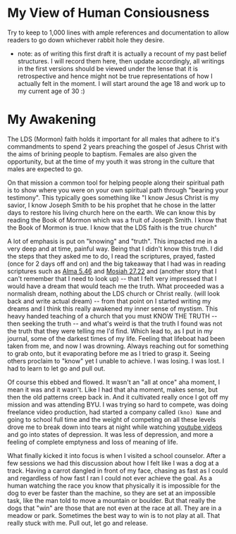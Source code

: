 # My View of Human Consiousness
Try to keep to 1,000 lines with ample references and documentation to allow readers to go down whichever rabbit hole they desire.

* note: as of writing this first draft it is actually a recount of my past belief structures.  I will record them here, then update accordingly, all writings in the first versions should be viewed under the lense that it is retrospective and hence might not be true representations of how I actually felt in the moment.  I will start around the age 18 and work up to my current age of 30 :)

# My Awakening
The LDS (Mormon) faith holds it important for all males that adhere to it's commandments to spend 2 years preaching the gospel of Jesus Christ with the aims of brining people to baptism.  Females are also given the opportunity, but at the time of my youth it was strong in the culture that males are expected to go.

On that mission a common tool for helping people along their spiritual path is to show where you were on your own spiritual path through "bearing your testimony".  This typically goes something like "I know Jesus Christ is my savior, I know Joseph Smith to be his prophet that he chose in the latter days to restore his living church here on the earth.  We can know this by reading the Book of Mormon which was a fruit of Joseph Smith.  I know that the Book of Mormon is true.  I know that the LDS faith is the true church"

A lot of emphasis is put on "knowing" and "truth".  This impacted me in a very deep and at time, painful way.  Being that I didn't know this truth.  I did the steps that they asked me to do, I read the scriptures, prayed, fasted (once for 2 days off and on) and the big takeaway that I had was in reading scriptures such as [Alma 5.46](https://www.lds.org/scriptures/bofm/alma/5.46?lang=eng#p45) and [Mosiah 27.22](https://www.lds.org/scriptures/bofm/mosiah/27.23?lang=eng#p21) and (another story that I can't remember that I need to look up) -- that I felt very impressed that I would have a dream that would teach me the truth.  What proceeded was a normalish dream, nothing about the LDS church or Christ really.  (will look back and write actual dream) -- from that point on I started writing my dreams and I think this really awakened my inner sense of mystism.  This heavy handed teaching of a church that you must KNOW THE TRUTH -- then seeking the truth -- and what's weird is that the truth I found was not the truth that they were telling me I'd find.  Which lead to, as I put in my journal, some of the darkest times of my life.  Feeling that lifeboat had been taken from me, and now I was drowning.  Always reaching out for something to grab onto, but it evaporating before me as I tried to grasp it.  Seeing others proclaim to "know" yet I unable to achieve.  I was losing.  I was lost. I had to learn to let go and pull out.

Of course this ebbed and flowed.  It wasn't an "all at once" aha moment, I mean it was and it wasn't.  Like I had that aha moment, makes sense, but then the old patterns creep back in.  And it cultivated really once I got off my mission and was attending BYU.  I was trying so hard to compete, was doing freelance video production, had started a company called `(kno) Name` and going to school full time and the weight of competing on all these levels drove me to break down into tears at night while watching [youtube videos](https://www.youtube.com/watch?v=ahv_1IS7SiE) and go into states of depression.  It was less of depression, and more a feeling of complete emptyness and loss of meaning of life.

What finally kicked it into focus is when I visited a school counselor.  After a few sessions we had this discussion about how I felt like I was a dog at a track.  Having a carrot dangled in front of my face, chasing as fast as I could and regardless of how fast I ran I could not ever achieve the goal.  As a human watching the race you know that physically it is impossible for the dog to ever be faster than the machine, so they are set at an impossible task, like the man told to move a mountain or boulder.  But that really the dogs that "win" are those that are not even at the race at all.  They are in a meadow or park.  Sometimes the best way to win is to not play at all.  That really stuck with me.  Pull out, let go and release.

